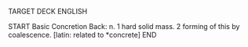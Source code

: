 TARGET DECK
ENGLISH

START
Basic
Concretion
Back: n. 1 hard solid mass. 2 forming of this by coalescence. [latin: related to *concrete]
END
